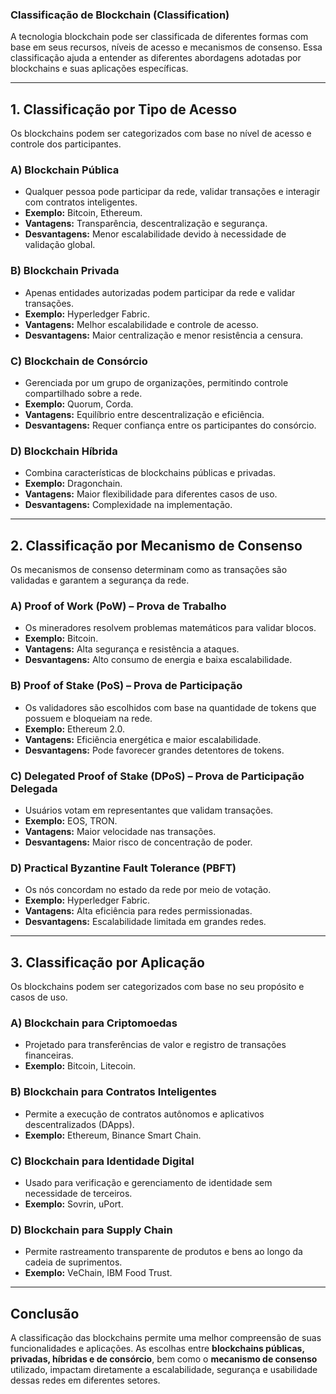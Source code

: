 ### **Classificação de Blockchain (Classification)**

A tecnologia blockchain pode ser classificada de diferentes formas com base em seus recursos, níveis de acesso e mecanismos de consenso. Essa classificação ajuda a entender as diferentes abordagens adotadas por blockchains e suas aplicações específicas.

---

## **1. Classificação por Tipo de Acesso**
Os blockchains podem ser categorizados com base no nível de acesso e controle dos participantes.

### **A) Blockchain Pública**
- Qualquer pessoa pode participar da rede, validar transações e interagir com contratos inteligentes.
- **Exemplo:** Bitcoin, Ethereum.
- **Vantagens:** Transparência, descentralização e segurança.
- **Desvantagens:** Menor escalabilidade devido à necessidade de validação global.

### **B) Blockchain Privada**
- Apenas entidades autorizadas podem participar da rede e validar transações.
- **Exemplo:** Hyperledger Fabric.
- **Vantagens:** Melhor escalabilidade e controle de acesso.
- **Desvantagens:** Maior centralização e menor resistência a censura.

### **C) Blockchain de Consórcio**
- Gerenciada por um grupo de organizações, permitindo controle compartilhado sobre a rede.
- **Exemplo:** Quorum, Corda.
- **Vantagens:** Equilíbrio entre descentralização e eficiência.
- **Desvantagens:** Requer confiança entre os participantes do consórcio.

### **D) Blockchain Híbrida**
- Combina características de blockchains públicas e privadas.
- **Exemplo:** Dragonchain.
- **Vantagens:** Maior flexibilidade para diferentes casos de uso.
- **Desvantagens:** Complexidade na implementação.

---

## **2. Classificação por Mecanismo de Consenso**
Os mecanismos de consenso determinam como as transações são validadas e garantem a segurança da rede.

### **A) Proof of Work (PoW) – Prova de Trabalho**
- Os mineradores resolvem problemas matemáticos para validar blocos.
- **Exemplo:** Bitcoin.
- **Vantagens:** Alta segurança e resistência a ataques.
- **Desvantagens:** Alto consumo de energia e baixa escalabilidade.

### **B) Proof of Stake (PoS) – Prova de Participação**
- Os validadores são escolhidos com base na quantidade de tokens que possuem e bloqueiam na rede.
- **Exemplo:** Ethereum 2.0.
- **Vantagens:** Eficiência energética e maior escalabilidade.
- **Desvantagens:** Pode favorecer grandes detentores de tokens.

### **C) Delegated Proof of Stake (DPoS) – Prova de Participação Delegada**
- Usuários votam em representantes que validam transações.
- **Exemplo:** EOS, TRON.
- **Vantagens:** Maior velocidade nas transações.
- **Desvantagens:** Maior risco de concentração de poder.

### **D) Practical Byzantine Fault Tolerance (PBFT)**
- Os nós concordam no estado da rede por meio de votação.
- **Exemplo:** Hyperledger Fabric.
- **Vantagens:** Alta eficiência para redes permissionadas.
- **Desvantagens:** Escalabilidade limitada em grandes redes.

---

## **3. Classificação por Aplicação**
Os blockchains podem ser categorizados com base no seu propósito e casos de uso.

### **A) Blockchain para Criptomoedas**
- Projetado para transferências de valor e registro de transações financeiras.
- **Exemplo:** Bitcoin, Litecoin.

### **B) Blockchain para Contratos Inteligentes**
- Permite a execução de contratos autônomos e aplicativos descentralizados (DApps).
- **Exemplo:** Ethereum, Binance Smart Chain.

### **C) Blockchain para Identidade Digital**
- Usado para verificação e gerenciamento de identidade sem necessidade de terceiros.
- **Exemplo:** Sovrin, uPort.

### **D) Blockchain para Supply Chain**
- Permite rastreamento transparente de produtos e bens ao longo da cadeia de suprimentos.
- **Exemplo:** VeChain, IBM Food Trust.

---

## **Conclusão**
A classificação das blockchains permite uma melhor compreensão de suas funcionalidades e aplicações. As escolhas entre **blockchains públicas, privadas, híbridas e de consórcio**, bem como o **mecanismo de consenso** utilizado, impactam diretamente a escalabilidade, segurança e usabilidade dessas redes em diferentes setores.